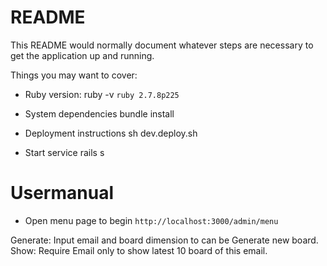 # README

This README would normally document whatever steps are necessary to get the
application up and running.

Things you may want to cover:

* Ruby version: 
ruby -v
```ruby 2.7.8p225```

* System dependencies
bundle install

* Deployment instructions
sh dev.deploy.sh

* Start service
rails s

# Usermanual

* Open menu page to begin
```http://localhost:3000/admin/menu```

Generate: Input email and board dimension to can be Generate new board.
Show: Require Email only to show latest 10 board of this email.
